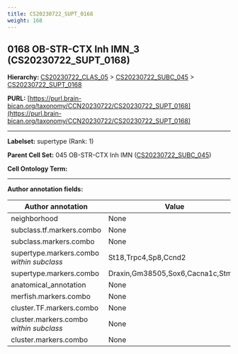 ```yaml
---
title: CS20230722_SUPT_0168
weight: 168
---
```

## 0168 OB-STR-CTX Inh IMN_3 (CS20230722_SUPT_0168)
<b>Hierarchy: </b>
[CS20230722_CLAS_05](../CS20230722_CLAS_05) >
[CS20230722_SUBC_045](../CS20230722_SUBC_045) >
[CS20230722_SUPT_0168](../CS20230722_SUPT_0168)

**PURL:** [https://purl.brain-bican.org/taxonomy/CCN20230722/CS20230722_SUPT_0168](https://purl.brain-bican.org/taxonomy/CCN20230722/CS20230722_SUPT_0168)

---


**Labelset:** supertype (Rank: 1)

**Parent Cell Set:** 045 OB-STR-CTX Inh IMN ([CS20230722_SUBC_045](../CS20230722_SUBC_045))



**Cell Ontology Term:** 

[MARKER GENES.]: #


---

[TRANSFERRED ANNOTATIONS.]: #


[AUTHOR ANNOTATION FIELDS.]: #


**Author annotation fields:**

| Author annotation | Value |
|-------------------|-------|
|neighborhood|None|
|subclass.tf.markers.combo|None|
|subclass.markers.combo|None|
|supertype.markers.combo _within subclass_|St18,Trpc4,Sp8,Ccnd2|
|supertype.markers.combo|Draxin,Gm38505,Sox6,Cacna1c,Stmn2|
|anatomical_annotation|None|
|merfish.markers.combo|None|
|cluster.TF.markers.combo|None|
|cluster.markers.combo _within subclass_|None|
|cluster.markers.combo|None|

